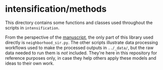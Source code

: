 # intensification/methods
This directory contains some functions and classes used throughout the scripts in `intensification`. 

From the perspective of the [manuscript](https://www.medrxiv.org/content/10.1101/2025.02.24.25322796v1), the only part of this library used directly is `neighborhood_sir.py`. The other scripts illustrate data processing workflows used to make the processed outputs in `../_data/`, but the raw data needed to run them is *not* included. They're here in this repository for reference purposes only, in case they help others apply these models and ideas to their own work. 